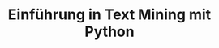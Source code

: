 ---
title: "Einführung  in Text Mining mit Python"
location: "University St.Gallen (HSG), St.Gallen, Switzerland"
role: "Tutor, Lecturer"
semester: "2018-09 - 2018-12 (HS)"
---